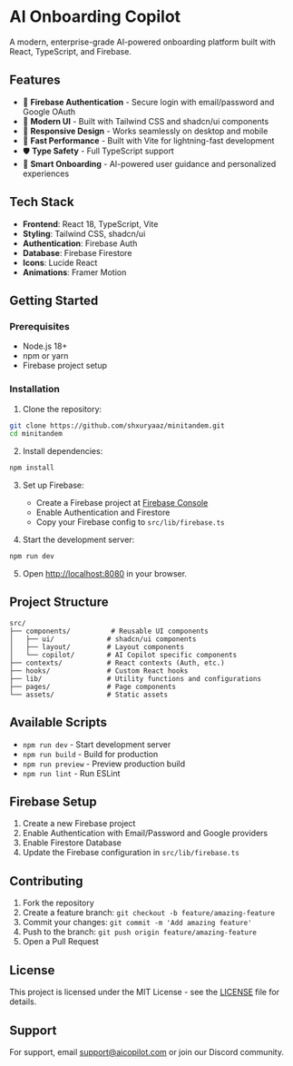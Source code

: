 # AI Onboarding Copilot

A modern, enterprise-grade AI-powered onboarding platform built with React, TypeScript, and Firebase.

## Features

- 🔐 **Firebase Authentication** - Secure login with email/password and Google OAuth
- 🎨 **Modern UI** - Built with Tailwind CSS and shadcn/ui components
- 📱 **Responsive Design** - Works seamlessly on desktop and mobile
- 🚀 **Fast Performance** - Built with Vite for lightning-fast development
- 🛡️ **Type Safety** - Full TypeScript support
- 🎯 **Smart Onboarding** - AI-powered user guidance and personalized experiences

## Tech Stack

- **Frontend**: React 18, TypeScript, Vite
- **Styling**: Tailwind CSS, shadcn/ui
- **Authentication**: Firebase Auth
- **Database**: Firebase Firestore
- **Icons**: Lucide React
- **Animations**: Framer Motion

## Getting Started

### Prerequisites

- Node.js 18+ 
- npm or yarn
- Firebase project setup

### Installation

1. Clone the repository:
```bash
git clone https://github.com/shxuryaaz/minitandem.git
cd minitandem
```

2. Install dependencies:
```bash
npm install
```

3. Set up Firebase:
   - Create a Firebase project at [Firebase Console](https://console.firebase.google.com/)
   - Enable Authentication and Firestore
   - Copy your Firebase config to `src/lib/firebase.ts`

4. Start the development server:
```bash
npm run dev
```

5. Open [http://localhost:8080](http://localhost:8080) in your browser.

## Project Structure

```
src/
├── components/          # Reusable UI components
│   ├── ui/             # shadcn/ui components
│   ├── layout/         # Layout components
│   └── copilot/        # AI Copilot specific components
├── contexts/           # React contexts (Auth, etc.)
├── hooks/              # Custom React hooks
├── lib/                # Utility functions and configurations
├── pages/              # Page components
└── assets/             # Static assets
```

## Available Scripts

- `npm run dev` - Start development server
- `npm run build` - Build for production
- `npm run preview` - Preview production build
- `npm run lint` - Run ESLint

## Firebase Setup

1. Create a new Firebase project
2. Enable Authentication with Email/Password and Google providers
3. Enable Firestore Database
4. Update the Firebase configuration in `src/lib/firebase.ts`

## Contributing

1. Fork the repository
2. Create a feature branch: `git checkout -b feature/amazing-feature`
3. Commit your changes: `git commit -m 'Add amazing feature'`
4. Push to the branch: `git push origin feature/amazing-feature`
5. Open a Pull Request

## License

This project is licensed under the MIT License - see the [LICENSE](LICENSE) file for details.

## Support

For support, email support@aicopilot.com or join our Discord community.